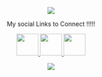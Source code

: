 

<p align="center">
  <img src="https://capsule-render.vercel.app/api?text=Neshat!🕹️&animation=fadeIn&type=waving&color=gradient&height=100"/>
</p>
<p align="center" text-color="white">
  My social Links to Connect !!!!!
</p>

<p align="center">
  <a href="https://www.instagram.com/thepiyushmalhotra/">
  <img height="50" src="https://cdn2.iconfinder.com/data/icons/social-media-2199/64/social_media_isometric_14-linkedin-128.png"/>
</a>
  <a href="https://www.instagram.com/thepiyushmalhotra/">
  <img height="50" src="https://user-images.githubusercontent.com/46517096/166974368-9798f39f-1f46-499c-b14e-81f0a3f83a06.png"/>
</a>
   <a href="https://www.instagram.com/thepiyushmalhotra/">
  <img height="50" src="https://cdn2.iconfinder.com/data/icons/social-media-pack-77/101/X-128.png"/>
 </a>
 </p>

 
<p align="center">
  <img src="https://media.giphy.com/media/v1.Y2lkPTc5MGI3NjExZnY1YjYzM2g0anU0eGhiZHFjcWN6bmY5cnpnaDh0bWV4MWt5bGh2OSZlcD12MV9naWZzX3NlYXJjaCZjdD1n/V4NSR1NG2p0KeJJyr5/giphy.gif"/>
</p>
